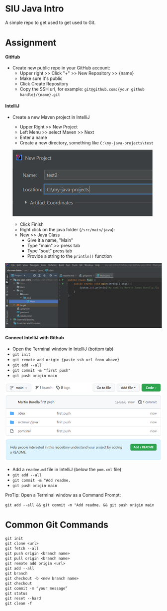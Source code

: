 # SIU Java Intro
A simple repo to get used to get used to Git.

# Assignment 

#### GitHub
- Create new public repo in your GitHub account:
  - Upper right >> Click "+" >> New Repository >> {name}
  - Make sure it's public
  - Click Create Repository
  - Copy the SSH url, for example: `git@github.com:{your github handle}/{name}.git`

#### IntelliJ
- Create a new Maven project in IntelliJ
  - Upper Right >> New Project
  - Left Menu >> select Maven >> Next
  - Enter a name
  - Create a new directory, something like `C:\my-java-projects\test`

  ![](./docs/java-projects.png)

  - Click Finish
  - Right click on the java folder (`/src/main/java`):
  - New >> Java Class
    - Give it a name, "Main"
    - Type "main" >> press tab
    - Type "sout" press tab
    - Provide a string to the `println()` function
    
![](./docs/main.png)
    
#### Connect IntelliJ with Github
- Open the Terminal window in IntelliJ (bottom tab)
- `git init`
- `git remote add origin {paste ssh url from above}`
- `git add --all`
- `git commit -m "first push"`
- `git push origin main`

![](./docs/github.png)

- Add a `readme.md` file in IntelliJ (below the `pom.xml` file)
- `git add --all`
- `git commit -m "Add readme.`
- `git push origin main`

ProTip: Open a Terminal window as a Command Prompt:

`git add --all && git commit -m "Add readme. && git push origin main`

# Common Git Commands
```
git init
git clone <url>
git fetch --all
git push origin <branch name>
git pull origin <branch name>
git remote add origin <url>
git add --all
git branch
git checkout -b <new branch name>
git checkout
git commit -m “your message”
git status
git reset --hard
git clean -f
```
